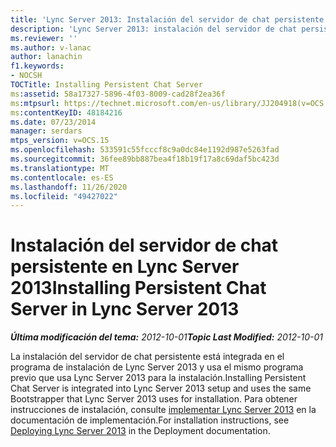 ```yaml
---
title: 'Lync Server 2013: Instalación del servidor de chat persistente'
description: 'Lync Server 2013: instalación del servidor de chat persistente.'
ms.reviewer: ''
ms.author: v-lanac
author: lanachin
f1.keywords:
- NOCSH
TOCTitle: Installing Persistent Chat Server
ms:assetid: 58a17327-5896-4f03-8009-cad28f2ea36f
ms:mtpsurl: https://technet.microsoft.com/en-us/library/JJ204918(v=OCS.15)
ms:contentKeyID: 48184216
ms.date: 07/23/2014
manager: serdars
mtps_version: v=OCS.15
ms.openlocfilehash: 533591c55fcccf8c9a0dc84e1192d987e5263fad
ms.sourcegitcommit: 36fee89bb887bea4f18b19f17a8c69daf5bc423d
ms.translationtype: MT
ms.contentlocale: es-ES
ms.lasthandoff: 11/26/2020
ms.locfileid: "49427022"
---
```

# <a name="installing-persistent-chat-server-in-lync-server-2013"></a><span data-ttu-id="7645b-103">Instalación del servidor de chat persistente en Lync Server 2013</span><span class="sxs-lookup"><span data-stu-id="7645b-103">Installing Persistent Chat Server in Lync Server 2013</span></span>

<div data-xmlns="http://www.w3.org/1999/xhtml">

<div class="topic" data-xmlns="http://www.w3.org/1999/xhtml" data-msxsl="urn:schemas-microsoft-com:xslt" data-cs="https://msdn.microsoft.com/">

<div data-asp="https://msdn2.microsoft.com/asp">



</div>

<div id="mainSection">

<div id="mainBody"><span data-ttu-id="7645b-104">

<span> </span></span><span class="sxs-lookup"><span data-stu-id="7645b-104">

<span> </span></span></span>

<span data-ttu-id="7645b-105">_**Última modificación del tema:** 2012-10-01_</span><span class="sxs-lookup"><span data-stu-id="7645b-105">_**Topic Last Modified:** 2012-10-01_</span></span>

<span data-ttu-id="7645b-106">La instalación del servidor de chat persistente está integrada en el programa de instalación de Lync Server 2013 y usa el mismo programa previo que usa Lync Server 2013 para la instalación.</span><span class="sxs-lookup"><span data-stu-id="7645b-106">Installing Persistent Chat Server is integrated into Lync Server 2013 setup and uses the same Bootstrapper that Lync Server 2013 uses for installation.</span></span> <span data-ttu-id="7645b-107">Para obtener instrucciones de instalación, consulte [implementar Lync Server 2013](lync-server-2013-deploying-lync-server.md) en la documentación de implementación.</span><span class="sxs-lookup"><span data-stu-id="7645b-107">For installation instructions, see [Deploying Lync Server 2013](lync-server-2013-deploying-lync-server.md) in the Deployment documentation.</span></span>

<span data-ttu-id="7645b-108"></div>

<span> </span>

</div>

</div>

</span><span class="sxs-lookup"><span data-stu-id="7645b-108"></div>

<span> </span>

</div>

</div>

</span></span></div>

